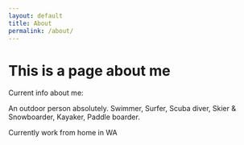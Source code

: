 ```yaml
---
layout: default
title: About
permalink: /about/
---
```


# This is a page about me

Current info about me:

An outdoor person absolutely. Swimmer, Surfer, Scuba diver, Skier & Snowboarder, Kayaker, Paddle boarder.

Currently work from home in WA